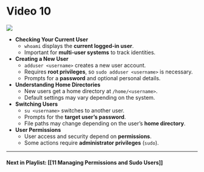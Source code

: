 # Video 10
![](https://www.youtube.com/watch?v=rR_n2ciilrc&list=PLqux0fXsj7x3WYm6ZWuJnGC1rXQZ1018M&index=8)

- **Checking Your Current User**
    - `whoami` displays the **current logged-in user**.
    - Important for **multi-user systems** to track identities.
- **Creating a New User**
    - `adduser <username>` creates a new user account.
    - Requires **root privileges**, so `sudo adduser <username>` is necessary.
    - Prompts for a **password** and optional personal details.
- **Understanding Home Directories**
    - New users get a home directory at `/home/<username>`.
    - Default settings may vary depending on the system.
- **Switching Users**
    - `su <username>` switches to another user.
    - Prompts for the **target user’s password**.
    - File paths may change depending on the user’s **home directory**.
- **User Permissions**
    - User access and security depend on **permissions**.
    - Some actions require **administrator privileges** (`sudo`).


---
#### Next in Playlist: [[11 Managing Permissions and Sudo Users]]